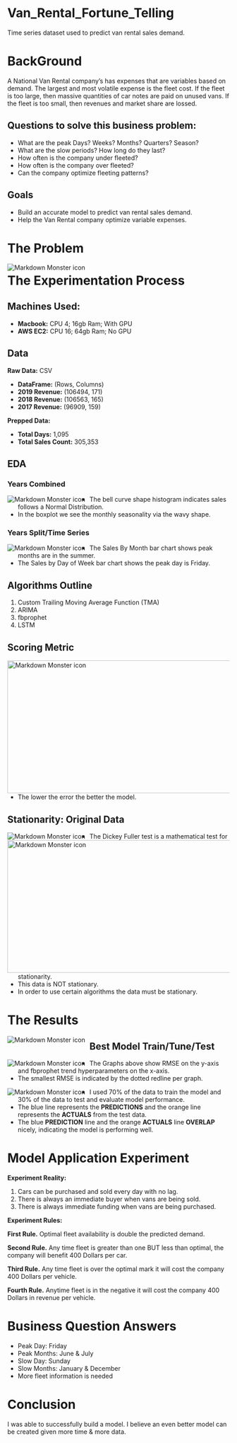 # Van_Rental_Fortune_Telling
Time series dataset used to predict van rental sales demand.

<!-- #region -->
# BackGround

A National Van Rental company’s has expenses that are variables based on demand. The largest and most volatile expense is the fleet cost. If the fleet is too large, then massive quantities of car notes are paid on unused vans. If the fleet is too small, then revenues and market share are lossed.


## Questions to solve this business problem: 

- What are the peak Days? Weeks? Months? Quarters? Season?
- What are the slow periods? How long do they last?
- How often is the company under fleeted?
- How often is the company over fleeted?
- Can the company optimize fleeting patterns?


## Goals

- Build an accurate model to predict van rental sales demand.
- Help the Van Rental company optimize variable expenses.


<!-- #endregion -->

# The Problem
<img src="https://github.com/Prvargas/Van_Rental_Fortune_Telling/blob/master/img/predictions.png"
     alt="Markdown Monster icon"
     style="float: left; margin-right: 10px;" />

# The Experimentation Process

<!-- #region -->
## Machines Used:
- **Macbook:** CPU 4; 16gb Ram; With GPU
- **AWS EC2:** CPU 16; 64gb Ram; No GPU

## Data

**Raw Data:** CSV
- **DataFrame:** (Rows, Columns)
- **2019 Revenue:** (106494, 171)
- **2018 Revenue:** (106563, 165)
- **2017 Revenue:** (96909, 159)


**Prepped Data:**
- **Total Days:** 1,095	 
- **Total Sales Count:** 305,353

<!-- #endregion -->

## EDA

### Years Combined
<img src="https://github.com/Prvargas/Van_Rental_Fortune_Telling/blob/master/img/eda_years_combined.png"
     alt="Markdown Monster icon"
     style="float: left; margin-right: 10px;" />

- The bell curve shape histogram indicates sales follows a Normal Distribution.
- In the boxplot we see the monthly seasonality via the wavy shape.
     
### Years Split/Time Series
<img src="https://github.com/Prvargas/Van_Rental_Fortune_Telling/blob/master/img/eda_years_split.png"
     alt="Markdown Monster icon"
     style="float: left; margin-right: 10px;" />

- The Sales By Month bar chart shows peak months are in the summer.
- The Sales by Day of Week bar chart shows the peak day is Friday.

## Algorithms Outline

1. Custom Trailing Moving Average Function (TMA)
2. ARIMA
3. fbprophet
4. LSTM



## Scoring Metric
<img src="https://github.com/Prvargas/Van_Rental_Fortune_Telling/blob/master/img/scoring_metric.png"
     alt="Markdown Monster icon"
     height="300" width="700"
     style="float: left; margin-right: 10px;" />

- The lower the error the better the model.

## Stationarity: Original Data

<img src="https://github.com/Prvargas/Van_Rental_Fortune_Telling/blob/master/img/stationarity_plot_orig.png"
     alt="Markdown Monster icon"
     style="float: left; margin-right: 10px;" />


<img src="https://github.com/Prvargas/Van_Rental_Fortune_Telling/blob/master/img/dickery_fuller_orig.png"
     alt="Markdown Monster icon"
     height="300" width="600"
     style="float: left; margin-right: 10px;" />

- The Dickey Fuller test is a mathematical test for stationarity. 
- This data is NOT stationary. 
- In order to use certain algorithms the data must be stationary.


# The Results
<img src="https://github.com/Prvargas/Van_Rental_Fortune_Telling/blob/master/img/model_results.png"
     alt="Markdown Monster icon"
     style="float: left; margin-right: 10px;" />


## Best Model Train/Tune/Test 
<img src="https://github.com/Prvargas/Van_Rental_Fortune_Telling/blob/master/img/fbprophet_tuning.png"
     alt="Markdown Monster icon"
     style="float: left; margin-right: 10px;" />

- The Graphs above show RMSE on the y-axis and fbprophet trend hyperparameters on the x-axis.
- The smallest RMSE is indicated by the dotted redline per graph.


<img src="https://github.com/Prvargas/Van_Rental_Fortune_Telling/blob/master/img/fbprophet_plot.png"
     alt="Markdown Monster icon"
     style="float: left; margin-right: 10px;" />
     
- I used 70% of the data to train the model and 30% of the data to test and evaluate model performance.
- The blue line represents the **PREDICTIONS** and the orange line represents the **ACTUALS** from the test data.
- The blue **PREDICTION** line and the orange **ACTUALS** line **OVERLAP** nicely, indicating the model is performing well. 

# Model Application Experiment
**Experiment Reality:**
1. Cars can be purchased and sold every day with no lag.
2. There is always an immediate buyer when vans are being sold.
3. There is always immediate funding when vans are being purchased.


**Experiment Rules:**

**First Rule.** Optimal fleet availability is double the predicted demand.

**Second Rule.** Any time fleet is greater than one BUT less than optimal, the company will benefit 400 Dollars per car.

**Third Rule.** Any time fleet is over the optimal mark it will cost the company 400 Dollars per vehicle.

**Fourth Rule.** Anytime fleet is in the negative it will cost the company 400 Dollars in revenue per vehicle.


# Business Question Answers
- Peak Day: Friday
- Peak Months: June & July
- Slow Day: Sunday
- Slow Months: January & December
- More fleet information is needed


# Conclusion
I was able to successfully build a model. I believe an even better model can be created given more time & more data.

```python

```
